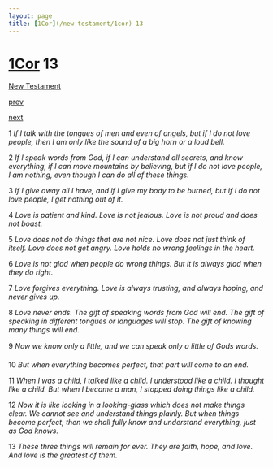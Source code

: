 ```yaml
---
layout: page
title: [1Cor](/new-testament/1cor) 13
---
```


# [1Cor](/new-testament/1cor) 13

[New Testament](/new-testament)


[prev](/new-testament/1cor/1cor-12.html)


[next](/new-testament/1cor/1cor-14.html)

1 _If I talk with the tongues of men and even of angels, but if I do not love people, then I am only like the sound of a big horn or a loud bell._

2 _If I speak words from God, if I can understand all secrets, and know everything, if I can move mountains by believing, but if I do not love people, I am nothing, even though I can do all of these things._

3 _If I give away all I have, and if I give my body to be burned, but if I do not love people, I get nothing out of it._

4 _Love is patient and kind. Love is not jealous. Love is not proud and does not boast._

5 _Love does not do things that are not nice. Love does not just think of itself. Love does not get angry. Love holds no wrong feelings in the heart._

6 _Love is not glad when people do wrong things. But it is always glad when they do right._

7 _Love forgives everything. Love is always trusting, and always hoping, and never gives up._

8 _Love never ends. The gift of speaking words from God will end. The gift of speaking in different tongues or languages will stop. The gift of knowing many things will end._

9 _Now we know only a little, and we can speak only a little of Gods words._

10 _But when everything becomes perfect, that part will come to an end._

11 _When I was a child, I talked like a child. I understood like a child. I thought like a child.  But when I became a man, I stopped doing things like a child._

12 _Now it is like looking in a looking-glass which does not make things clear. We cannot see and understand things plainly. But when things become perfect, then we shall fully know and understand everything, just as God knows._

13 _These three things will remain for ever. They are faith, hope, and love. And love is the greatest of them._

